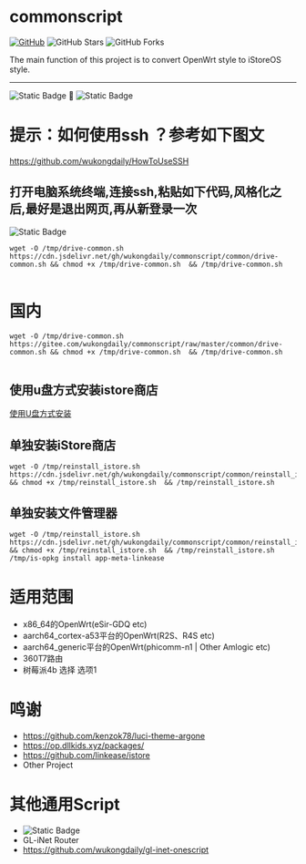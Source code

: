 # commonscript
[![GitHub](https://img.shields.io/github/license/wukongdaily/commonscript.svg?label=LICENSE&logo=github&logoColor=%20)](https://github.com/wukongdaily/commonscript/blob/master/LICENSE)
![GitHub Stars](https://img.shields.io/github/stars/wukongdaily/commonscript.svg?style=flat&logo=appveyor&label=Stars&logo=github)
![GitHub Forks](https://img.shields.io/github/forks/wukongdaily/commonscript.svg?style=flat&logo=appveyor&label=Forks&logo=github)



The main function of this project is to convert OpenWrt style to iStoreOS style.
***
<img alt="Static Badge" src="https://img.shields.io/badge/OpenWrt-01181B?logoColor=0DE7E7&label=Style&labelColor=0EE23B"> 🔄  <img alt="Static Badge" src="https://img.shields.io/badge/iStoreOS-8A2BE2?logoColor=0DE7E7&label=Style&labelColor=0EE23B">

# 提示：如何使用ssh ？参考如下图文
https://github.com/wukongdaily/HowToUseSSH

##  打开电脑系统终端,连接ssh,粘贴如下代码,风格化之后,最好是退出网页,再从新登录一次
 ![Static Badge](https://img.shields.io/badge/all%20in%20one%20script-8A2BE2?logo=black&logoColor=black&label=%E7%BB%88%E7%AB%AF)
```
wget -O /tmp/drive-common.sh https://cdn.jsdelivr.net/gh/wukongdaily/commonscript/common/drive-common.sh && chmod +x /tmp/drive-common.sh  && /tmp/drive-common.sh


```
# 国内
```
wget -O /tmp/drive-common.sh https://gitee.com/wukongdaily/commonscript/raw/master/common/drive-common.sh && chmod +x /tmp/drive-common.sh  && /tmp/drive-common.sh


```

## 使用u盘方式安装istore商店
[使用U盘方式安装](https://telegra.ph/install-istore-for-mt3000-11-03)


## 单独安装iStore商店
```
wget -O /tmp/reinstall_istore.sh https://cdn.jsdelivr.net/gh/wukongdaily/commonscript/common/reinstall_istore.sh && chmod +x /tmp/reinstall_istore.sh  && /tmp/reinstall_istore.sh

```
## 单独安装文件管理器
```
wget -O /tmp/reinstall_istore.sh https://cdn.jsdelivr.net/gh/wukongdaily/commonscript/common/reinstall_istore.sh && chmod +x /tmp/reinstall_istore.sh  && /tmp/reinstall_istore.sh
/tmp/is-opkg install app-meta-linkease

```

# 适用范围
* x86_64的OpenWrt(eSir-GDQ etc)
* aarch64_cortex-a53平台的OpenWrt(R2S、R4S etc)
* aarch64_generic平台的OpenWrt(phicomm-n1 | Other Amlogic etc)
* 360T7路由
* 树莓派4b 选择 选项1


# 鸣谢
* https://github.com/kenzok78/luci-theme-argone
* https://op.dllkids.xyz/packages/
* https://github.com/linkease/istore
* Other Project

# 其他通用Script
* <img alt="Static Badge" src="https://img.shields.io/badge/MT3000-E70D0D?style=for-the-badge&label=MT2500A&labelColor=8A2BE2">
* GL-iNet Router
* https://github.com/wukongdaily/gl-inet-onescript





